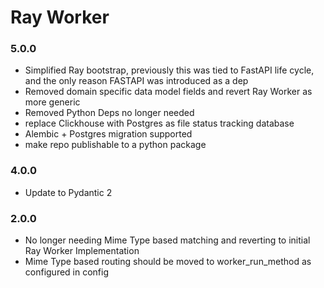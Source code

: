 # Ray Worker

### 5.0.0
- Simplified Ray bootstrap, previously this was tied to FastAPI life cycle, and the only reason FASTAPI was introduced as a dep
- Removed domain specific data model fields and revert Ray Worker as more generic
- Removed Python Deps no longer needed
- replace Clickhouse with Postgres as file status tracking database
- Alembic + Postgres migration supported
- make repo publishable to a python package

### 4.0.0
- Update to Pydantic 2

### 2.0.0

- No longer needing Mime Type based matching and reverting to initial Ray Worker Implementation
- Mime Type based routing should be moved to worker_run_method as configured in config
